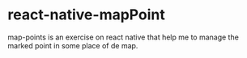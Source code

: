 # react-native-mapPoint
map-points is an exercise on react native that help me to manage the marked point in some place of de map.
